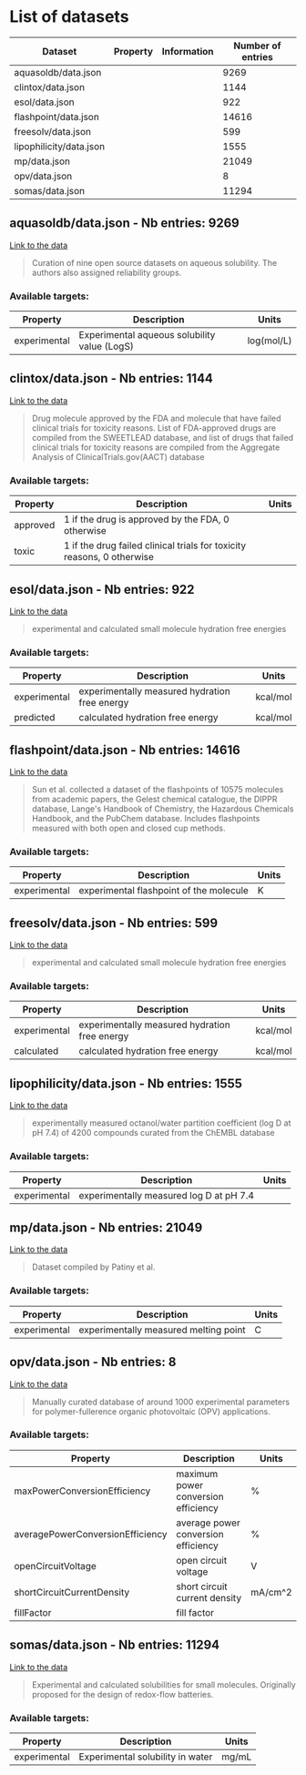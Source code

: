 # List of datasets

| Dataset | Property | Information | Number of entries |
| ------- | -------- | ----------- | ----------------- |
| aquasoldb/data.json |  |  | 9269 |
| clintox/data.json |  |  | 1144 |
| esol/data.json |  |  | 922 |
| flashpoint/data.json |  |  | 14616 |
| freesolv/data.json |  |  | 599 |
| lipophilicity/data.json |  |  | 1555 |
| mp/data.json |  |  | 21049 |
| opv/data.json |  |  | 8 |
| somas/data.json |  |  | 11294 |

## aquasoldb/data.json - Nb entries: 9269

[Link to the data](https://cheminfo.github.io/molecule-features/aquasoldb/data.json)

> Curation of nine open source datasets on aqueous solubility.
> The authors also assigned reliability groups.
> 

### Available targets:

| Property | Description | Units |
| -------- | ----------- | ----- |
| experimental | Experimental aqueous solubility value (LogS) | log(mol/L) |

## clintox/data.json - Nb entries: 1144

[Link to the data](https://cheminfo.github.io/molecule-features/clintox/data.json)

> Drug molecule approved by the FDA and molecule that have failed clinical trials for toxicity reasons.
> List of FDA-approved drugs are compiled from the SWEETLEAD database, and list of drugs that failed clinical trials for toxicity reasons are compiled from the Aggregate Analysis of ClinicalTrials.gov(AACT) database
> 

### Available targets:

| Property | Description | Units |
| -------- | ----------- | ----- |
| approved | 1 if the drug is approved by the FDA, 0 otherwise |  |
| toxic | 1 if the drug failed clinical trials for toxicity reasons, 0 otherwise |  |

## esol/data.json - Nb entries: 922

[Link to the data](https://cheminfo.github.io/molecule-features/esol/data.json)

> experimental and calculated small molecule hydration free energies
> 

### Available targets:

| Property | Description | Units |
| -------- | ----------- | ----- |
| experimental | experimentally measured hydration free energy | kcal/mol |
| predicted | calculated hydration free energy | kcal/mol |

## flashpoint/data.json - Nb entries: 14616

[Link to the data](https://cheminfo.github.io/molecule-features/flashpoint/data.json)

> Sun et al. collected a dataset of the flashpoints of 10575 molecules from 
> academic papers, the Gelest chemical catalogue, the DIPPR database, 
> Lange's Handbook of Chemistry, the Hazardous Chemicals Handbook,
> and the PubChem database.
> Includes flashpoints measured with both open and closed cup methods.
> 

### Available targets:

| Property | Description | Units |
| -------- | ----------- | ----- |
| experimental | experimental flashpoint of the molecule | K |

## freesolv/data.json - Nb entries: 599

[Link to the data](https://cheminfo.github.io/molecule-features/freesolv/data.json)

> experimental and calculated small molecule hydration free energies
> 

### Available targets:

| Property | Description | Units |
| -------- | ----------- | ----- |
| experimental | experimentally measured hydration free energy | kcal/mol |
| calculated | calculated hydration free energy | kcal/mol |

## lipophilicity/data.json - Nb entries: 1555

[Link to the data](https://cheminfo.github.io/molecule-features/lipophilicity/data.json)

> experimentally measured octanol/water partition coefficient (log D at pH 7.4) 
> of 4200 compounds curated from the ChEMBL database
> 

### Available targets:

| Property | Description | Units |
| -------- | ----------- | ----- |
| experimental | experimentally measured log D at pH 7.4 |  |

## mp/data.json - Nb entries: 21049

[Link to the data](https://cheminfo.github.io/molecule-features/mp/data.json)

> Dataset compiled by Patiny et al.
> 

### Available targets:

| Property | Description | Units |
| -------- | ----------- | ----- |
| experimental | experimentally measured melting point | C |

## opv/data.json - Nb entries: 8

[Link to the data](https://cheminfo.github.io/molecule-features/opv/data.json)

> Manually curated database of around 1000 experimental parameters for polymer-fullerence organic photovoltaic (OPV)
> applications.
> 

### Available targets:

| Property | Description | Units |
| -------- | ----------- | ----- |
| maxPowerConversionEfficiency | maximum power conversion efficiency | % |
| averagePowerConversionEfficiency | average power conversion efficiency | % |
| openCircuitVoltage | open circuit voltage | V |
| shortCircuitCurrentDensity | short circuit current density | mA/cm^2 |
| fillFactor | fill factor |  |

## somas/data.json - Nb entries: 11294

[Link to the data](https://cheminfo.github.io/molecule-features/somas/data.json)

> Experimental and calculated solubilities for small molecules.
> Originally proposed for the design of redox-flow batteries.
> 

### Available targets:

| Property | Description | Units |
| -------- | ----------- | ----- |
| experimental | Experimental solubility in water | mg/mL |
